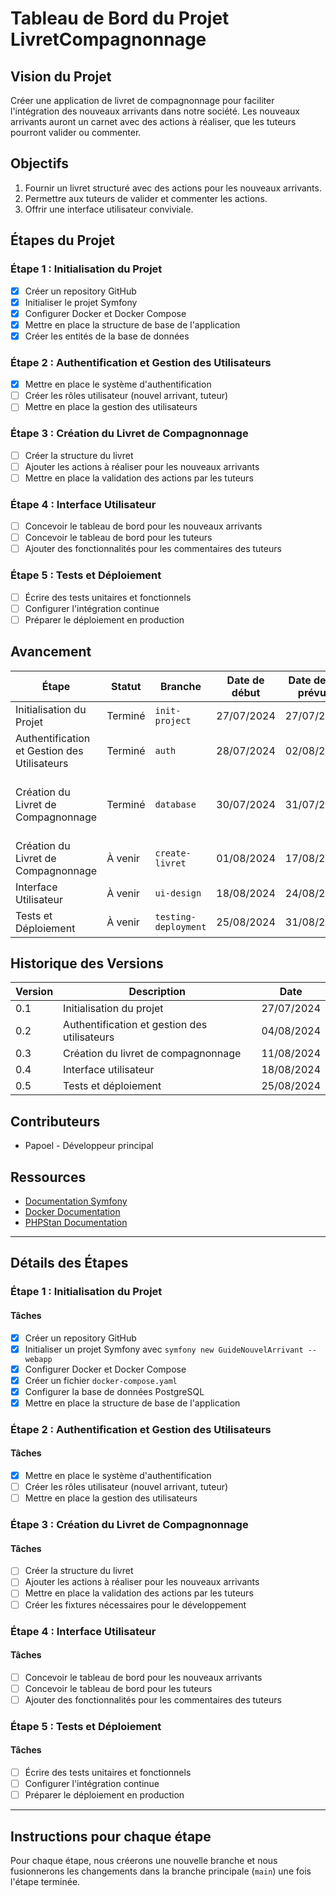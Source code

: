 # Tableau de Bord du Projet LivretCompagnonnage

## Vision du Projet
Créer une application de livret de compagnonnage pour faciliter l'intégration des nouveaux arrivants dans notre société. Les nouveaux arrivants auront un carnet avec des actions à réaliser, que les tuteurs pourront valider ou commenter.

## Objectifs
1. Fournir un livret structuré avec des actions pour les nouveaux arrivants.
2. Permettre aux tuteurs de valider et commenter les actions.
3. Offrir une interface utilisateur conviviale.

## Étapes du Projet

### Étape 1 : Initialisation du Projet
- [X] Créer un repository GitHub
- [X] Initialiser le projet Symfony
- [X] Configurer Docker et Docker Compose
- [X] Mettre en place la structure de base de l'application
- [X] Créer les entités de la base de données

### Étape 2 : Authentification et Gestion des Utilisateurs
- [X] Mettre en place le système d'authentification
- [ ] Créer les rôles utilisateur (nouvel arrivant, tuteur)
- [ ] Mettre en place la gestion des utilisateurs

### Étape 3 : Création du Livret de Compagnonnage
- [ ] Créer la structure du livret
- [ ] Ajouter les actions à réaliser pour les nouveaux arrivants
- [ ] Mettre en place la validation des actions par les tuteurs

### Étape 4 : Interface Utilisateur
- [ ] Concevoir le tableau de bord pour les nouveaux arrivants
- [ ] Concevoir le tableau de bord pour les tuteurs
- [ ] Ajouter des fonctionnalités pour les commentaires des tuteurs

### Étape 5 : Tests et Déploiement
- [ ] Écrire des tests unitaires et fonctionnels
- [ ] Configurer l'intégration continue
- [ ] Préparer le déploiement en production

## Avancement

| Étape                                        | Statut  | Branche              | Date de début | Date de fin prévue | Commentaires                                        |
|----------------------------------------------|---------|----------------------|---------------|--------------------|-----------------------------------------------------|
| Initialisation du Projet                     | Terminé | `init-project`       | 27/07/2024    | 27/07/2024         | Configuration de base                               |
| Authentification et Gestion des Utilisateurs | Terminé | `auth`               | 28/07/2024    | 02/08/2024         | Création de la table User                           |
| Création du Livret de Compagnonnage          | Terminé | `database`           | 30/07/2024    | 31/07/2024         | Création des tables Answer, Logbook, Service, Theme |
| Création du Livret de Compagnonnage          | À venir | `create-livret`      | 01/08/2024    | 17/08/2024         |                                                     |
| Interface Utilisateur                        | À venir | `ui-design`          | 18/08/2024    | 24/08/2024         |                                                     |
| Tests et Déploiement                         | À venir | `testing-deployment` | 25/08/2024    | 31/08/2024         |                                                     |

## Historique des Versions

| Version | Description                                     | Date       |
|---------|-------------------------------------------------|------------|
| 0.1     | Initialisation du projet                        | 27/07/2024 |
| 0.2     | Authentification et gestion des utilisateurs    | 04/08/2024 |
| 0.3     | Création du livret de compagnonnage             | 11/08/2024 |
| 0.4     | Interface utilisateur                           | 18/08/2024 |
| 0.5     | Tests et déploiement                            | 25/08/2024 |

## Contributeurs
- Papoel - Développeur principal

## Ressources
- [Documentation Symfony](https://symfony.com/doc/current/index.html)
- [Docker Documentation](https://docs.docker.com/)
- [PHPStan Documentation](https://phpstan.org/)

---

## Détails des Étapes

### Étape 1 : Initialisation du Projet

#### Tâches
- [X] Créer un repository GitHub
- [X] Initialiser un projet Symfony avec `symfony new GuideNouvelArrivant --webapp`
- [X] Configurer Docker et Docker Compose
- [X] Créer un fichier `docker-compose.yaml`
- [X] Configurer la base de données PostgreSQL
- [X] Mettre en place la structure de base de l'application

### Étape 2 : Authentification et Gestion des Utilisateurs

#### Tâches
- [X] Mettre en place le système d'authentification
- [ ] Créer les rôles utilisateur (nouvel arrivant, tuteur)
- [ ] Mettre en place la gestion des utilisateurs

### Étape 3 : Création du Livret de Compagnonnage

#### Tâches
- [ ] Créer la structure du livret
- [ ] Ajouter les actions à réaliser pour les nouveaux arrivants
- [ ] Mettre en place la validation des actions par les tuteurs
- [ ] Créer les fixtures nécessaires pour le développement

### Étape 4 : Interface Utilisateur

#### Tâches
- [ ] Concevoir le tableau de bord pour les nouveaux arrivants
- [ ] Concevoir le tableau de bord pour les tuteurs
- [ ] Ajouter des fonctionnalités pour les commentaires des tuteurs

### Étape 5 : Tests et Déploiement

#### Tâches
- [ ] Écrire des tests unitaires et fonctionnels
- [ ] Configurer l'intégration continue
- [ ] Préparer le déploiement en production

---

## Instructions pour chaque étape

Pour chaque étape, nous créerons une nouvelle branche et nous fusionnerons les changements dans la branche principale (`main`) une fois l'étape terminée.
